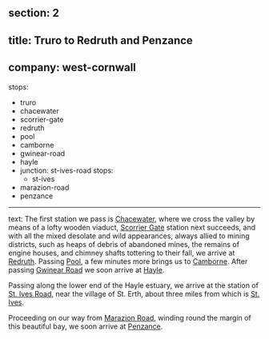 section: 2
----
title: Truro to Redruth and Penzance
----
company: west-cornwall
----
stops:
- truro
- chacewater
- scorrier-gate
- redruth
- pool
- camborne
- gwinear-road
- hayle
- junction: st-ives-road
  stops:
    - st-ives
- marazion-road
- penzance
----
text: The first station we pass is [Chacewater](/stations/chacewater), where we cross the valley by means of a lofty wooden viaduct, [Scorrier Gate](/stations/scorrier-gate) station next succeeds, and with all the mixed desolate and wild appearances, always allied to mining districts, such as heaps of debris of abandoned mines, the remains of engine houses, and chimney shafts tottering to their fall, we arrive at [Redruth](/stations/redruth). Passing [Pool](/stations/pool), a few minutes more brings us to [Camborne](/stations/camborne). After passing [Gwinear Road](/stations/gwinear-road) we soon arrive at [Hayle](/stations/hayle).

Passing along the lower end of the Hayle estuary, we arrive at the station of [St. Ives Road](/stations/st-ives-road), near the village of St. Erth, about three miles from which is [St. Ives](/stations/st-ives).

Proceeding on our way from [Marazion Road](/stations/marazion-road), winding round the margin of this beautiful bay, we soon arrive at [Penzance](/stations/penzance).
